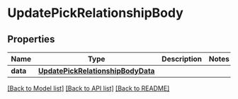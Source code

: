 # UpdatePickRelationshipBody

## Properties
Name | Type | Description | Notes
------------ | ------------- | ------------- | -------------
**data** | [**UpdatePickRelationshipBodyData**](UpdatePickRelationshipBodyData.md) |  | 

[[Back to Model list]](../README.md#documentation-for-models) [[Back to API list]](../README.md#documentation-for-api-endpoints) [[Back to README]](../README.md)


